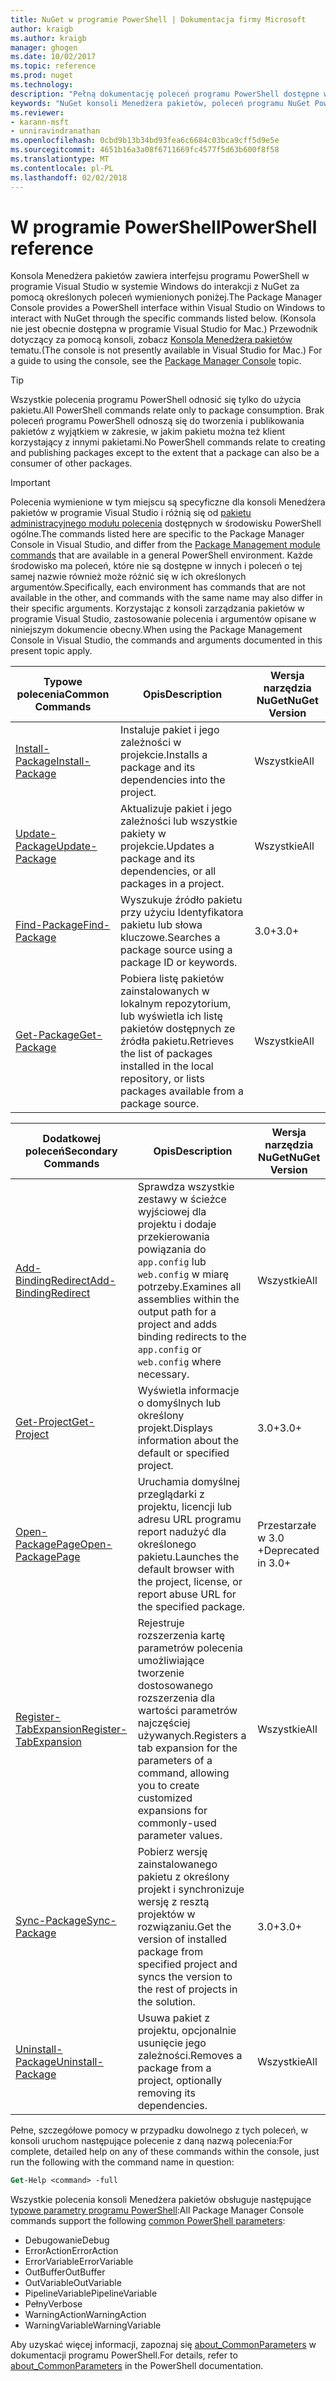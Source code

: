 ```yaml
---
title: NuGet w programie PowerShell | Dokumentacja firmy Microsoft
author: kraigb
ms.author: kraigb
manager: ghogen
ms.date: 10/02/2017
ms.topic: reference
ms.prod: nuget
ms.technology: 
description: "Pełną dokumentację poleceń programu PowerShell dostępne w konsoli Menedżera pakietów NuGet w programie Visual Studio."
keywords: "NuGet konsoli Menedżera pakietów, poleceń programu NuGet Powershell NuGet w programie PowerShell"
ms.reviewer:
- karann-msft
- unniravindranathan
ms.openlocfilehash: 0cbd9b13b34bd93fea6c6684c03bca9cff5d9e5e
ms.sourcegitcommit: 4651b16a3a08f6711669fc4577f5d63b600f8f58
ms.translationtype: MT
ms.contentlocale: pl-PL
ms.lasthandoff: 02/02/2018
---
```

# <a name="powershell-reference"></a><span data-ttu-id="57c69-104">W programie PowerShell</span><span class="sxs-lookup"><span data-stu-id="57c69-104">PowerShell reference</span></span>

<span data-ttu-id="57c69-105">Konsola Menedżera pakietów zawiera interfejsu programu PowerShell w programie Visual Studio w systemie Windows do interakcji z NuGet za pomocą określonych poleceń wymienionych poniżej.</span><span class="sxs-lookup"><span data-stu-id="57c69-105">The Package Manager Console provides a PowerShell interface within Visual Studio on Windows to interact with NuGet through the specific commands listed below.</span></span> <span data-ttu-id="57c69-106">(Konsola nie jest obecnie dostępna w programie Visual Studio for Mac.) Przewodnik dotyczący za pomocą konsoli, zobacz [Konsola Menedżera pakietów](../tools/package-manager-console.md) tematu.</span><span class="sxs-lookup"><span data-stu-id="57c69-106">(The console is not presently available in Visual Studio for Mac.) For a guide to using the console, see the [Package Manager Console](../tools/package-manager-console.md) topic.</span></span>

> [!Tip]
> <span data-ttu-id="57c69-107">Wszystkie polecenia programu PowerShell odnosić się tylko do użycia pakietu.</span><span class="sxs-lookup"><span data-stu-id="57c69-107">All PowerShell commands relate only to package consumption.</span></span> <span data-ttu-id="57c69-108">Brak poleceń programu PowerShell odnoszą się do tworzenia i publikowania pakietów z wyjątkiem w zakresie, w jakim pakietu można też klient korzystający z innymi pakietami.</span><span class="sxs-lookup"><span data-stu-id="57c69-108">No PowerShell commands relate to creating and publishing packages except to the extent that a package can also be a consumer of other packages.</span></span>

> [!Important]
> <span data-ttu-id="57c69-109">Polecenia wymienione w tym miejscu są specyficzne dla konsoli Menedżera pakietów w programie Visual Studio i różnią się od [pakietu administracyjnego modułu polecenia](/powershell/module/packagemanagement/?view=powershell-6) dostępnych w środowisku PowerShell ogólne.</span><span class="sxs-lookup"><span data-stu-id="57c69-109">The commands listed here are specific to the Package Manager Console in Visual Studio, and differ from the [Package Management module commands](/powershell/module/packagemanagement/?view=powershell-6) that are available in a general PowerShell environment.</span></span> <span data-ttu-id="57c69-110">Każde środowisko ma poleceń, które nie są dostępne w innych i poleceń o tej samej nazwie również może różnić się w ich określonych argumentów.</span><span class="sxs-lookup"><span data-stu-id="57c69-110">Specifically, each environment has commands that are not available in the other, and commands with the same name may also differ in their specific arguments.</span></span> <span data-ttu-id="57c69-111">Korzystając z konsoli zarządzania pakietów w programie Visual Studio, zastosowanie polecenia i argumentów opisane w niniejszym dokumencie obecny.</span><span class="sxs-lookup"><span data-stu-id="57c69-111">When using the Package Management Console in Visual Studio, the commands and arguments documented in this present topic apply.</span></span>

| <span data-ttu-id="57c69-112">Typowe polecenia</span><span class="sxs-lookup"><span data-stu-id="57c69-112">Common Commands</span></span> | <span data-ttu-id="57c69-113">Opis</span><span class="sxs-lookup"><span data-stu-id="57c69-113">Description</span></span> | <span data-ttu-id="57c69-114">Wersja narzędzia NuGet</span><span class="sxs-lookup"><span data-stu-id="57c69-114">NuGet Version</span></span> |
| --- | --- | --- |
| [<span data-ttu-id="57c69-115">Install-Package</span><span class="sxs-lookup"><span data-stu-id="57c69-115">Install-Package</span></span>](ps-ref-install-package.md) | <span data-ttu-id="57c69-116">Instaluje pakiet i jego zależności w projekcie.</span><span class="sxs-lookup"><span data-stu-id="57c69-116">Installs a package and its dependencies into the project.</span></span> | <span data-ttu-id="57c69-117">Wszystkie</span><span class="sxs-lookup"><span data-stu-id="57c69-117">All</span></span> |
| [<span data-ttu-id="57c69-118">Update-Package</span><span class="sxs-lookup"><span data-stu-id="57c69-118">Update-Package</span></span>](ps-ref-update-package.md) | <span data-ttu-id="57c69-119">Aktualizuje pakiet i jego zależności lub wszystkie pakiety w projekcie.</span><span class="sxs-lookup"><span data-stu-id="57c69-119">Updates a package and its dependencies, or all packages in a project.</span></span> | <span data-ttu-id="57c69-120">Wszystkie</span><span class="sxs-lookup"><span data-stu-id="57c69-120">All</span></span> |
| [<span data-ttu-id="57c69-121">Find-Package</span><span class="sxs-lookup"><span data-stu-id="57c69-121">Find-Package</span></span>](ps-ref-find-package.md) | <span data-ttu-id="57c69-122">Wyszukuje źródło pakietu przy użyciu Identyfikatora pakietu lub słowa kluczowe.</span><span class="sxs-lookup"><span data-stu-id="57c69-122">Searches a package source using a package ID or keywords.</span></span> | <span data-ttu-id="57c69-123">3.0+</span><span class="sxs-lookup"><span data-stu-id="57c69-123">3.0+</span></span> |
| [<span data-ttu-id="57c69-124">Get-Package</span><span class="sxs-lookup"><span data-stu-id="57c69-124">Get-Package</span></span>](ps-ref-get-package.md) | <span data-ttu-id="57c69-125">Pobiera listę pakietów zainstalowanych w lokalnym repozytorium, lub wyświetla ich listę pakietów dostępnych ze źródła pakietu.</span><span class="sxs-lookup"><span data-stu-id="57c69-125">Retrieves the list of packages installed in the local repository, or lists packages available from a package source.</span></span> | <span data-ttu-id="57c69-126">Wszystkie</span><span class="sxs-lookup"><span data-stu-id="57c69-126">All</span></span> |

| <span data-ttu-id="57c69-127">Dodatkowej poleceń</span><span class="sxs-lookup"><span data-stu-id="57c69-127">Secondary Commands</span></span> | <span data-ttu-id="57c69-128">Opis</span><span class="sxs-lookup"><span data-stu-id="57c69-128">Description</span></span> | <span data-ttu-id="57c69-129">Wersja narzędzia NuGet</span><span class="sxs-lookup"><span data-stu-id="57c69-129">NuGet Version</span></span> |
| --- | --- | --- |
| [<span data-ttu-id="57c69-130">Add-BindingRedirect</span><span class="sxs-lookup"><span data-stu-id="57c69-130">Add-BindingRedirect</span></span>](ps-ref-add-bindingredirect.md) | <span data-ttu-id="57c69-131">Sprawdza wszystkie zestawy w ścieżce wyjściowej dla projektu i dodaje przekierowania powiązania do `app.config` lub `web.config` w miarę potrzeby.</span><span class="sxs-lookup"><span data-stu-id="57c69-131">Examines all assemblies within the output path for a project and adds binding redirects to the `app.config` or `web.config` where necessary.</span></span> | <span data-ttu-id="57c69-132">Wszystkie</span><span class="sxs-lookup"><span data-stu-id="57c69-132">All</span></span> |
| [<span data-ttu-id="57c69-133">Get-Project</span><span class="sxs-lookup"><span data-stu-id="57c69-133">Get-Project</span></span>](ps-ref-get-project.md) | <span data-ttu-id="57c69-134">Wyświetla informacje o domyślnych lub określony projekt.</span><span class="sxs-lookup"><span data-stu-id="57c69-134">Displays information about the default or specified project.</span></span> | <span data-ttu-id="57c69-135">3.0+</span><span class="sxs-lookup"><span data-stu-id="57c69-135">3.0+</span></span> |
| [<span data-ttu-id="57c69-136">Open-PackagePage</span><span class="sxs-lookup"><span data-stu-id="57c69-136">Open-PackagePage</span></span>](ps-ref-open-packagepage.md) | <span data-ttu-id="57c69-137">Uruchamia domyślnej przeglądarki z projektu, licencji lub adresu URL programu report nadużyć dla określonego pakietu.</span><span class="sxs-lookup"><span data-stu-id="57c69-137">Launches the default browser with the project, license, or report abuse URL for the specified package.</span></span> | <span data-ttu-id="57c69-138">Przestarzałe w 3.0 +</span><span class="sxs-lookup"><span data-stu-id="57c69-138">Deprecated in 3.0+</span></span> |
| [<span data-ttu-id="57c69-139">Register-TabExpansion</span><span class="sxs-lookup"><span data-stu-id="57c69-139">Register-TabExpansion</span></span>](ps-ref-register-tabexpansion.md) | <span data-ttu-id="57c69-140">Rejestruje rozszerzenia kartę parametrów polecenia umożliwiające tworzenie dostosowanego rozszerzenia dla wartości parametrów najczęściej używanych.</span><span class="sxs-lookup"><span data-stu-id="57c69-140">Registers a tab expansion for the parameters of a command, allowing you to create customized expansions for commonly-used parameter values.</span></span> | <span data-ttu-id="57c69-141">Wszystkie</span><span class="sxs-lookup"><span data-stu-id="57c69-141">All</span></span> |
| [<span data-ttu-id="57c69-142">Sync-Package</span><span class="sxs-lookup"><span data-stu-id="57c69-142">Sync-Package</span></span>](ps-ref-sync-package.md) | <span data-ttu-id="57c69-143">Pobierz wersję zainstalowanego pakietu z określony projekt i synchronizuje wersję z resztą projektów w rozwiązaniu.</span><span class="sxs-lookup"><span data-stu-id="57c69-143">Get the version of installed package from specified project and syncs the version to the rest of projects in the solution.</span></span> | <span data-ttu-id="57c69-144">3.0+</span><span class="sxs-lookup"><span data-stu-id="57c69-144">3.0+</span></span> |
| [<span data-ttu-id="57c69-145">Uninstall-Package</span><span class="sxs-lookup"><span data-stu-id="57c69-145">Uninstall-Package</span></span>](ps-ref-uninstall-package.md) | <span data-ttu-id="57c69-146">Usuwa pakiet z projektu, opcjonalnie usunięcie jego zależności.</span><span class="sxs-lookup"><span data-stu-id="57c69-146">Removes a package from a project, optionally removing its dependencies.</span></span> | <span data-ttu-id="57c69-147">Wszystkie</span><span class="sxs-lookup"><span data-stu-id="57c69-147">All</span></span> |

<span data-ttu-id="57c69-148">Pełne, szczegółowe pomocy w przypadku dowolnego z tych poleceń, w konsoli uruchom następujące polecenie z daną nazwą polecenia:</span><span class="sxs-lookup"><span data-stu-id="57c69-148">For complete, detailed help on any of these commands within the console, just run the following with the command name in question:</span></span>

```ps
Get-Help <command> -full
```

<span data-ttu-id="57c69-149">Wszystkie polecenia konsoli Menedżera pakietów obsługuje następujące [typowe parametry programu PowerShell](http://go.microsoft.com/fwlink/?LinkID=113216):</span><span class="sxs-lookup"><span data-stu-id="57c69-149">All Package Manager Console commands support the following [common PowerShell parameters](http://go.microsoft.com/fwlink/?LinkID=113216):</span></span>

- <span data-ttu-id="57c69-150">Debugowanie</span><span class="sxs-lookup"><span data-stu-id="57c69-150">Debug</span></span>
- <span data-ttu-id="57c69-151">ErrorAction</span><span class="sxs-lookup"><span data-stu-id="57c69-151">ErrorAction</span></span>
- <span data-ttu-id="57c69-152">ErrorVariable</span><span class="sxs-lookup"><span data-stu-id="57c69-152">ErrorVariable</span></span>
- <span data-ttu-id="57c69-153">OutBuffer</span><span class="sxs-lookup"><span data-stu-id="57c69-153">OutBuffer</span></span>
- <span data-ttu-id="57c69-154">OutVariable</span><span class="sxs-lookup"><span data-stu-id="57c69-154">OutVariable</span></span>
- <span data-ttu-id="57c69-155">PipelineVariable</span><span class="sxs-lookup"><span data-stu-id="57c69-155">PipelineVariable</span></span>
- <span data-ttu-id="57c69-156">Pełny</span><span class="sxs-lookup"><span data-stu-id="57c69-156">Verbose</span></span>
- <span data-ttu-id="57c69-157">WarningAction</span><span class="sxs-lookup"><span data-stu-id="57c69-157">WarningAction</span></span>
- <span data-ttu-id="57c69-158">WarningVariable</span><span class="sxs-lookup"><span data-stu-id="57c69-158">WarningVariable</span></span>

<span data-ttu-id="57c69-159">Aby uzyskać więcej informacji, zapoznaj się [about_CommonParameters](http://go.microsoft.com/fwlink/?LinkID=113216) w dokumentacji programu PowerShell.</span><span class="sxs-lookup"><span data-stu-id="57c69-159">For details, refer to [about_CommonParameters](http://go.microsoft.com/fwlink/?LinkID=113216) in the PowerShell documentation.</span></span>
